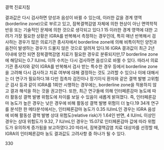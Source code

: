 결핵 진료지침

결과값은 다시 검사하면 양성과 음성이 바뀔 수 있는데, 이러한 값을 경계 영역 (borderline zone)으로 부르고 있고, 잠복결핵감염 자체에 의한 현상이 아닌 면역학적 반응 또는 기술적인 문제에 의한 것으로 생각되고 있다.1 15 이러한 경계 영역에 대한 고려가 가장 필요한 상황은 IGRA를 반복해서 측정하는 경우인데, 특히 매년 반복해서 검사하는 경우가 많은 의료기관 종사자에서 borderline zone에 의해 비특이적인 양전과 음전이 발생하는 경우가 드물지 않은 것으로 알려져 있다.16 IGRA 결과값이 최근 2년 이내에 양전 되면 잠복결핵감염 치료가 필요한 경우로 분류되지만,17 borderline zone에 해당되는 0.7 IU/mL 이하 수치는 다시 검사하면 음성으로 바뀔 수 있다. 따라서 의료기관 종사자와 같이 IGRA를 반복해서 검사 받는 특수한 경우 등에서 borderline zone을 고려해 다시 검사하고 치료 여부에 대해 결정하는 것도 고려할 수 있으나 이에 대해서는 더 연구가 필요하다.18 다만 접촉자 검진이나 장기이식 환자와 같은 결핵 발병 고위험군 검사 등과 같이 IGRA를 1회만 시행하는 경우에는, borderline zone을 적용하지 않고 결과 해석을 하는 것을 권고한다.
또한, 최근 연구들에 의해 인터페론감마 농도에 따라 활동성 결핵 발병 위험도에 차이를 보일 수 있음이 새롭게 밝혀졌다. 즉, 인터페론감마 농도가 높은 경우는 낮은 경우에 비해 활동성 결핵 발병 위험이 더 높다.19 34개 연구를 분석한 한 메타분석에서는, 인터페론감마 농도가 0.35 IU/mL인 경우는 IGRA 음성에 비해 활동성 결핵 발병 상대 위험도(relative risk)가 1.64인 반면, 4 IU/mL 이상인 경우는 상대 위험도가 9.32, 7 IU/mL인 경우는 15.07로 인터페론감마 값에 따라 위험도가 유의하게 증가됨을 보고하였다.20 따라서, 잠복결핵감염 치료 대상자를 선정할 때, IGRA의 인터페론감마 농도 결과값도 고려사항 중 하나가 될 수 있다.

<PAGE>330